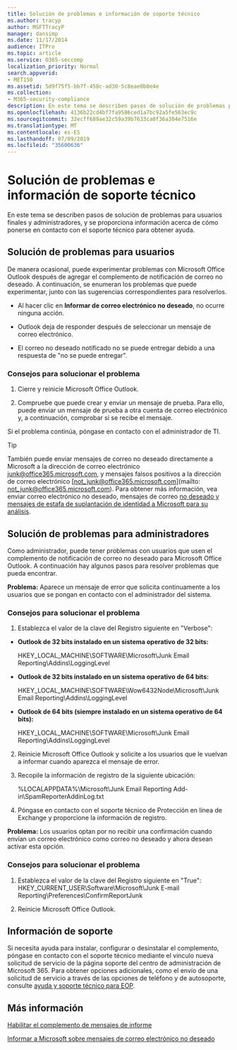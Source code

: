 ```yaml
---
title: Solución de problemas e información de soporte técnico
ms.author: tracyp
author: MSFTTracyP
manager: dansimp
ms.date: 11/17/2014
audience: ITPro
ms.topic: article
ms.service: O365-seccomp
localization_priority: Normal
search.appverid:
- MET150
ms.assetid: 5d9f75f5-bb7f-458c-ad30-5c8eae0b0e4e
ms.collection:
- M365-security-compliance
description: En este tema se describen pasos de solución de problemas para usuarios finales y administradores, y se proporciona información acerca de cómo ponerse en contacto con el soporte técnico para obtener ayuda.
ms.openlocfilehash: 4136b22cd4bf7fa9586ced1a7bc92a5fe563ec9c
ms.sourcegitcommit: 32ecff689ae32c59a39b7633ca0f36a304e7516e
ms.translationtype: MT
ms.contentlocale: es-ES
ms.lasthandoff: 07/09/2019
ms.locfileid: "35600636"
---
```

# <a name="troubleshooting-and-support-information"></a>Solución de problemas e información de soporte técnico

En este tema se describen pasos de solución de problemas para usuarios finales y administradores, y se proporciona información acerca de cómo ponerse en contacto con el soporte técnico para obtener ayuda.
  
## <a name="troubleshooting-for-users"></a>Solución de problemas para usuarios

De manera ocasional, puede experimentar problemas con Microsoft Office Outlook después de agregar el complemento de notificación de correo no deseado. A continuación, se enumeran los problemas que puede experimentar, junto con las sugerencias correspondientes para resolverlos. 
  
- Al hacer clic en **Informar de correo electrónico no deseado**, no ocurre ninguna acción.
    
- Outlook deja de responder después de seleccionar un mensaje de correo electrónico.
    
- El correo no deseado notificado no se puede entregar debido a una respuesta de "no se puede entregar".
    
### <a name="troubleshooting-tip"></a>Consejos para solucionar el problema

1. Cierre y reinicie Microsoft Office Outlook.
    
2. Compruebe que puede crear y enviar un mensaje de prueba. Para ello, puede enviar un mensaje de prueba a otra cuenta de correo electrónico y, a continuación, comprobar si se recibe el mensaje.
    
Si el problema continúa, póngase en contacto con el administrador de TI.
  
> [!TIP]
> También puede enviar mensajes de correo no deseado directamente a Microsoft a la dirección de correo electrónico [junk@office365.microsoft.com](mailto:junk@office365.microsoft.com), y mensajes falsos positivos a la dirección de correo electrónico [not_junk@office365.microsoft.com](mailto: not_junk@office365.microsoft.com). Para obtener más información, vea enviar correo electrónico no deseado, mensajes de correo [no deseado y mensajes de estafa de suplantación de identidad a Microsoft para su análisis](submit-spam-non-spam-and-phishing-scam-messages-to-microsoft-for-analysis.md). 
  
## <a name="troubleshooting-for-administrators"></a>Solución de problemas para administradores

Como administrador, puede tener problemas con usuarios que usen el complemento de notificación de correo no deseado para Microsoft Office Outlook. A continuación hay algunos pasos para resolver problemas que pueda encontrar. 
  
 **Problema:** Aparece un mensaje de error que solicita continuamente a los usuarios que se pongan en contacto con el administrador del sistema. 
  
### <a name="troubleshooting-tip"></a>Consejos para solucionar el problema

1. Establezca el valor de la clave del Registro siguiente en "Verbose":
    
  - **Outlook de 32 bits instalado en un sistema operativo de 32 bits:**
    
    HKEY_LOCAL_MACHINE\SOFTWARE\Microsoft\Junk Email Reporting\Addins\LoggingLevel
    
  - **Outlook de 32 bits instalado en un sistema operativo de 64 bits:**
    
    HKEY_LOCAL_MACHINE\SOFTWARE\Wow6432Node\Microsoft\Junk Email Reporting\Addins\LoggingLevel
    
  - **Outlook de 64 bits (siempre instalado en un sistema operativo de 64 bits):**
    
    HKEY_LOCAL_MACHINE\SOFTWARE\Microsoft\Junk Email Reporting\Addins\LoggingLevel
    
2. Reinicie Microsoft Office Outlook y solicite a los usuarios que le vuelvan a informar cuando aparezca el mensaje de error.
    
3. Recopile la información de registro de la siguiente ubicación: 
    
    %LOCALAPPDATA%\Microsoft\Junk Email Reporting Add-in\SpamReporterAddinLog.txt
    
4. Póngase en contacto con el soporte técnico de Protección en línea de Exchange y proporcione la información de registro. 
    
 **Problema:** Los usuarios optan por no recibir una confirmación cuando envían un correo electrónico como correo no deseado y ahora desean activar esta opción. 
  
### <a name="troubleshooting-tip"></a>Consejos para solucionar el problema

1. Establezca el valor de la clave del Registro siguiente en "True": HKEY_CURRENT_USER\Software\Microsoft\Junk E-mail Reporting\Preferences\ConfirmReportJunk
    
2. Reinicie Microsoft Office Outlook.
    
## <a name="support-information"></a>Información de soporte

Si necesita ayuda para instalar, configurar o desinstalar el complemento, póngase en contacto con el soporte técnico mediante el vínculo nueva solicitud de servicio de la página soporte del centro de administración de Microsoft 365. Para obtener opciones adicionales, como el envío de una solicitud de servicio a través de las opciones de teléfono y de autosoporte, consulte [ayuda y soporte técnico para EOP](eop/help-and-support-for-eop.md).
  
## <a name="for-more-information"></a>Más información

[Habilitar el complemento de mensajes de informe](https://support.office.com/article/4250c4bc-6102-420b-9e0a-a95064837676)
  
[Informar a Microsoft sobre mensajes de correo electrónico no deseado](report-junk-email-messages-to-microsoft.md)
  

